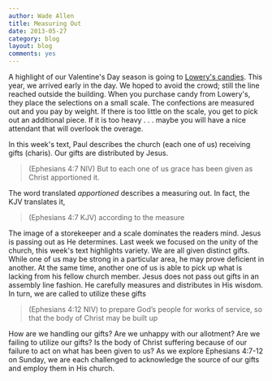 ```yaml
---
author: Wade Allen
title: Measuring Out
date: 2013-05-27
category: blog
layout: blog
comments: yes
---
```


A highlight of our Valentine's Day season is going to [Lowery's candies](http://www.loweryscandies.com/). This year, we arrived early in the day. We hoped to avoid the crowd; still the line reached outside the building. When you purchase candy from Lowery's, they place the selections on a small scale. The confections are measured out and you pay by weight. If there is too little on the scale, you get to pick out an additional piece. If it is too heavy . . . maybe you will have a nice attendant that will overlook the overage. 

In this week's text, Paul describes the church (each one of us) receiving gifts (charis). Our gifts are distributed by Jesus.

 >(Ephesians 4:7 NIV) But to each one of us grace has been given as Christ apportioned it. 

The word translated *apportioned* describes a measuring out. In fact, the KJV translates it,

 >(Ephesians 4:7 KJV) according to the measure

The image of a storekeeper and a scale dominates the readers mind. Jesus is passing out as He determines. Last week we focused on the unity of the church, this week's text highlights variety. We are all given distinct gifts. While one of us may be strong in a particular area, he may prove deficient in another. At the same time, another one of us is able to pick up what is lacking from his fellow church member. Jesus does not pass out gifts in an assembly line fashion. He carefully measures and distributes in His wisdom. In turn, we are called to utilize these gifts

 >(Ephesians 4:12 NIV) to prepare God’s people for works of service, so that the body of Christ may be built up

How are we handling our gifts? Are we unhappy with our allotment? Are we failing to utilize our gifts? Is the body of Christ suffering because of our failure to act on what has been given to us? As we explore Ephesians 4:7-12 on Sunday, we are each challenged to acknowledge the source of our gifts and employ them in His church.